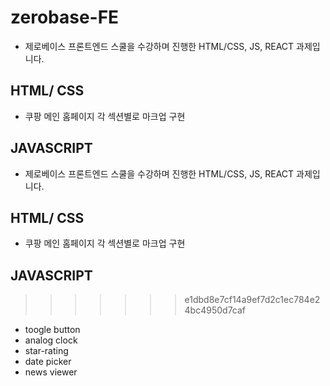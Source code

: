# zerobase-FE

- 제로베이스 프론트엔드 스쿨을 수강하며 진행한 HTML/CSS, JS, REACT 과제입니다.

## HTML/ CSS

- 쿠팡 메인 홈페이지 각 섹션별로 마크업 구현

## JAVASCRIPT

- 제로베이스 프론트엔드 스쿨을 수강하며 진행한 HTML/CSS, JS, REACT 과제입니다.

## HTML/ CSS
- 쿠팡 메인 홈페이지 각 섹션별로 마크업 구현

## JAVASCRIPT
>>>>>>> e1dbd8e7cf14a9ef7d2c1ec784e24bc4950d7caf
- toogle button
- analog clock
- star-rating
- date picker
- news viewer
